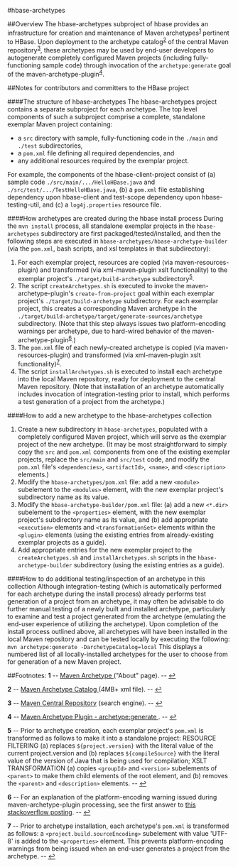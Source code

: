 <!---
Licensed to the Apache Software Foundation (ASF) under one
or more contributor license agreements.  See the NOTICE file
distributed with this work for additional information
regarding copyright ownership.  The ASF licenses this file
to you under the Apache License, Version 2.0 (the
"License"); you may not use this file except in compliance
with the License.  You may obtain a copy of the License at

  http://www.apache.org/licenses/LICENSE-2.0

Unless required by applicable law or agreed to in writing,
software distributed under the License is distributed on an
"AS IS" BASIS, WITHOUT WARRANTIES OR CONDITIONS OF ANY
KIND, either express or implied.  See the License for the
specific language governing permissions and limitations
under the License.
-->

#hbase-archetypes

##Overview
The hbase-archetypes subproject of hbase provides an infrastructure for
creation and maintenance of Maven archetypes<sup id="a1">[1](#f1)</sup>
pertinent to HBase. Upon deployment to the archetype
catalog<sup id="a2">[2](#f2)</sup> of the central Maven
repository<sup id="a3">[3](#f3)</sup>, these archetypes may be used by
end-user developers to autogenerate completely configured Maven projects
(including fully-functioning sample code) through invocation of the
`archetype:generate` goal of the
maven-archetype-plugin<sup id="a4">[4](#f4)</sup>.

##Notes for contributors and committers to the HBase project

####The structure of hbase-archetypes
The hbase-archetypes project contains a separate subproject for each archetype.
The top level components of such a subproject comprise a complete, standalone
exemplar Maven project containing:

- a `src` directory with sample, fully-functioning code in the `./main` and
`./test` subdirectories,
- a `pom.xml` file defining all required dependencies, and
- any additional resources required by the exemplar project.

For example, the components of the hbase-client-project consist of (a) sample
code `./src/main/.../HelloHBase.java` and `./src/test/.../TestHelloHBase.java`,
(b) a `pom.xml` file establishing dependency upon hbase-client and test-scope
dependency upon hbase-testing-util, and (c) a `log4j.properties` resource file.

####How archetypes are created during the hbase install process
During the `mvn install` process, all standalone exemplar projects in the
`hbase-archetypes` subdirectory are first packaged/tested/installed, and then
the following steps are executed in `hbase-archetypes/hbase-archetype-builder`
(via the `pom.xml`, bash scripts, and xsl templates in that subdirectory):

1. For each exemplar project, resources are copied (via
maven-resources-plugin) and transformed (via xml-maven-plugin xslt
functionality) to the exemplar project's `./target/build-archetype`
subdirectory<sup id="a5">[5](#f5)</sup>.
2. The script `createArchetypes.sh` is executed to invoke the
maven-archetype-plugin's `create-from-project` goal within each exemplar
project's `./target/build-archetype` subdirectory. For each exemplar
project, this creates a corresponding Maven archetype in the
`./target/build-archetype/target/generate-sources/archetype` subdirectory.
(Note that this step always issues two platform-encoding warnings per
archetype, due to hard-wired behavior of the
maven-archetype-plugin<sup id="a6">[6](#f6)</sup>.)
3. The `pom.xml` file of each newly-created archetype is copied (via
maven-resources-plugin) and transformed (via xml-maven-plugin xslt
functionality)<sup id="a7">[7](#f7)</sup>.
4. The script `installArchetypes.sh` is executed to install each archetype
into the local Maven repository, ready for deployment to the central Maven
repository. (Note that installation of an archetype automatically includes
invocation of integration-testing prior to install, which performs a test
generation of a project from the archetype.)

####How to add a new archetype to the hbase-archetypes collection
1. Create a new subdirectory in `hbase-archetypes`, populated with a
completely configured Maven project, which will serve as the exemplar project
of the new archetype. (It may be most straightforward to simply copy the `src`
and `pom.xml` components from one of the existing exemplar projects, replace
the `src/main` and `src/test` code, and modify the `pom.xml` file's
`<dependencies>`, `<artifactId>`,` <name>`, and `<description>` elements.)
2. Modify the `hbase-archetypes/pom.xml` file: add a new `<module>` subelement
to the `<modules>` element, with the new exemplar project's subdirectory name
as its value.
3. Modify the `hbase-archetype-builder/pom.xml` file: (a) add a new `<*.dir>`
subelement to the `<properties>` element, with the new exemplar project's
subdirectory name as its value, and (b) add appropriate `<execution>`
elements and `<transformationSet>` elements within the `<plugin>` elements
(using the existing entries from already-existing exemplar projects as a guide).
4. Add appropriate entries for the new exemplar project to the
`createArchetypes.sh` and `installArchetypes.sh` scripts in the
`hbase-archetype-builder` subdirectory (using the existing entries as a guide).

####How to do additional testing/inspection of an archetype in this collection
Although integration-testing (which is automatically performed for each
archetype during the install process) already performs test generation of a
project from an archetype, it may often be advisable to do further manual
testing of a newly built and installed archetype, particularly to examine and
test a project generated from the archetype (emulating the end-user experience
of utilizing the archetype). Upon completion of the install process outlined
above, all archetypes will have been installed in the local Maven repository
and can be tested locally by executing the following:
    `mvn archetype:generate -DarchetypeCatalog=local`
This displays a numbered list of all locally-installed archetypes for the user
to choose from for generation of a new Maven project.

##Footnotes:
<b id="f1">1</b> -- [Maven Archetype
](http://maven.apache.org/archetype/index.html) ("About" page).
-- [↩](#a1)

<b id="f2">2</b> -- [Maven Archetype Catalog
](http://repo1.maven.org/maven2/archetype-catalog.xml) (4MB+ xml file).
-- [↩](#a2)

<b id="f3">3</b> -- [Maven Central Repository](http://search.maven.org/)
(search engine).
-- [↩](#a3)

<b id="f4">4</b> -- [Maven Archetype Plugin - archetype:generate
](http://maven.apache.org/archetype/maven-archetype-plugin/generate-mojo.html).
-- [↩](#a4)

<b id="f5">5</b> -- Prior to archetype creation, each exemplar project's
    `pom.xml` is transformed as follows to make it into a standalone project:
    RESOURCE FILTERING (a) replaces `${project.version}` with the literal value
    of the current project.version and (b) replaces `${compileSource}` with the
    literal value of the version of Java that is being used for compilation;
    XSLT TRANSFORMATION (a) copies `<groupId>` and `<version>` subelements of
    `<parent>` to make them child elements of the root element, and (b) removes
    the `<parent>` and `<description>` elements.
    -- [↩](#a5)

<b id="f6">6</b> -- For an explanation of the platform-encoding warning issued
    during maven-archetype-plugin processing, see the first answer to [this
    stackoverflow posting](http://stackoverflow.com/a/24161287/4112172).
    -- [↩](#a6)

<b id="f7">7</b> -- Prior to archetype installation, each archetype's `pom.xml`
    is transformed as follows: a `<project.build.sourceEncoding>` subelement
    with value 'UTF-8' is added to the `<properties>` element. This prevents
    platform-encoding warnings from being issued when an end-user generates
    a project from the archetype.
    -- [↩](#a7)
